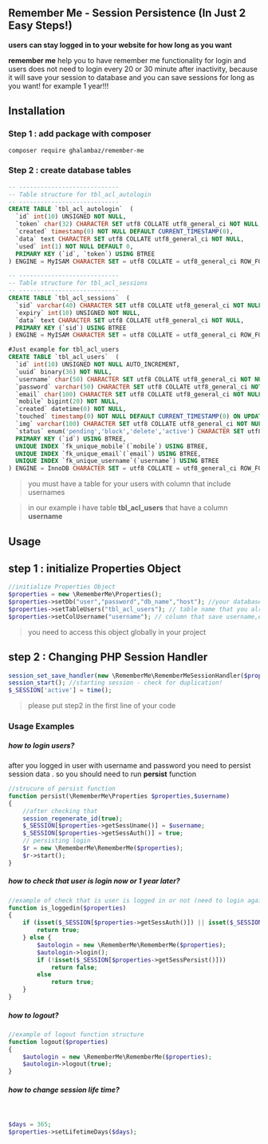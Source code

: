 ## Remember Me - Session Persistence (In Just 2 Easy Steps!)
**users can stay logged in to your website for how long as you want** 


**remember me** help you to have remember me functionality for login and users does not need to login every 20 or 30 minute after inactivity, because it will save your session to database
and you can save sessions for long as you want! for example 1 year!!!


## Installation

### Step 1 : add package with composer
`composer require ghalambaz/remember-me`

### Step 2 : create database tables

```sql
-- ----------------------------
-- Table structure for tbl_acl_autologin
-- ----------------------------
CREATE TABLE `tbl_acl_autologin`  (
  `id` int(10) UNSIGNED NOT NULL,
  `token` char(32) CHARACTER SET utf8 COLLATE utf8_general_ci NOT NULL,
  `created` timestamp(0) NOT NULL DEFAULT CURRENT_TIMESTAMP(0),
  `data` text CHARACTER SET utf8 COLLATE utf8_general_ci NOT NULL,
  `used` int(1) NOT NULL DEFAULT 0,
  PRIMARY KEY (`id`, `token`) USING BTREE
) ENGINE = MyISAM CHARACTER SET = utf8 COLLATE = utf8_general_ci ROW_FORMAT = Dynamic;

-- ----------------------------
-- Table structure for tbl_acl_sessions
-- ----------------------------
CREATE TABLE `tbl_acl_sessions`  (
  `sid` varchar(40) CHARACTER SET utf8 COLLATE utf8_general_ci NOT NULL,
  `expiry` int(10) UNSIGNED NOT NULL,
  `data` text CHARACTER SET utf8 COLLATE utf8_general_ci NOT NULL,
  PRIMARY KEY (`sid`) USING BTREE
) ENGINE = MyISAM CHARACTER SET = utf8 COLLATE = utf8_general_ci ROW_FORMAT = Dynamic;

#Just example for tbl_acl_users
CREATE TABLE `tbl_acl_users`  (
  `id` int(10) UNSIGNED NOT NULL AUTO_INCREMENT,
  `uuid` binary(36) NOT NULL,
  `username` char(50) CHARACTER SET utf8 COLLATE utf8_general_ci NOT NULL,
  `password` varchar(50) CHARACTER SET utf8 COLLATE utf8_general_ci NOT NULL,
  `email` char(100) CHARACTER SET utf8 COLLATE utf8_general_ci NOT NULL,
  `mobile` bigint(20) NOT NULL,
  `created` datetime(0) NOT NULL,
  `touched` timestamp(0) NOT NULL DEFAULT CURRENT_TIMESTAMP(0) ON UPDATE CURRENT_TIMESTAMP(0),
  `img` varchar(100) CHARACTER SET utf8 COLLATE utf8_general_ci NOT NULL,
  `status` enum('pending','block','delete','active') CHARACTER SET utf8 COLLATE utf8_general_ci NOT NULL,
  PRIMARY KEY (`id`) USING BTREE,
  UNIQUE INDEX `fk_unique_mobile`(`mobile`) USING BTREE,
  UNIQUE INDEX `fk_unique_email`(`email`) USING BTREE,
  UNIQUE INDEX `fk_unique_username`(`username`) USING BTREE
) ENGINE = InnoDB CHARACTER SET = utf8 COLLATE = utf8_general_ci ROW_FORMAT = Dynamic;
```

> you must have a table for your users with column that include usernames
 
> in our example i have table **tbl_acl_users** that have a column **username**


## Usage

## step 1 : initialize Properties Object

```php
//initialize Properties Object
$properties = new \RememberMe\Properties();
$properties->setDb("user","password","db_name","host"); //your database access info
$properties->setTableUsers("tbl_acl_users"); // table name that you already save your users data
$properties->setColUsername("username"); // column that save username,email or any id of your users in tbl_users
```
> you need to access this object globally in your project

## step 2 : Changing PHP Session Handler
```php
session_set_save_handler(new \RememberMe\RememberMeSessionHandler($properties));
session_start(); //starting session - check for duplication!
$_SESSION['active'] = time();
```
>please put step2 in the first line of your code

### Usage Examples        

##### how to login users?
after you logged in user with username and password you need to persist session data .
 so you should need to run **persist** function

```php
//strucure of persist function
function persist(\RememberMe\Properties $properties,$username)
{
    //after checking that 
    session_regenerate_id(true);
    $_SESSION[$properties->getSessUname()] = $username;
    $_SESSION[$properties->getSessAuth()] = true;
    // persisting login
    $r = new \RememberMe\RememberMe($properties);
    $r->start();
}
```

##### how to check that user is login now or 1 year later?

```php
‍‍‍‍//example of check that is user is logged in or not (need to login again)
function is_loggedin($properties)
{
    if (isset($_SESSION[$properties->getSessAuth()]) || isset($_SESSION[$properties->getSessPersist()])) {
        return true;
    } else {
        $autologin = new \RememberMe\RememberMe($properties);
        $autologin->login();
        if (!isset($_SESSION[$properties->getSessPersist()]))
            return false;
        else
            return true;
    }
}
```
##### how to logout?
```php
‍//example of logout function structure 
function logout($properties)
{
    $autologin = new \RememberMe\RememberMe($properties);
    $autologin->logout(true);
}
```

##### how to change session life time?
‍
```php
$days = 365;
$properties->setLifetimeDays($days);
```

‍‍‍
‍‍



